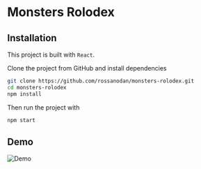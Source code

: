 # Monsters Rolodex

## Installation

This project is built with `React`.

Clone the project from GitHub and install dependencies
```bash
git clone https://github.com/rossanodan/monsters-rolodex.git
cd monsters-rolodex
npm install
```

Then run the project with
```bash
npm start
```

## Demo

<img src="./Demo.gif" alt="Demo" />